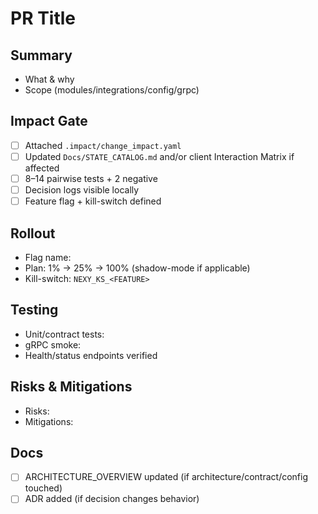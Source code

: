 # PR Title

## Summary
- What & why
- Scope (modules/integrations/config/grpc)

## Impact Gate
- [ ] Attached `.impact/change_impact.yaml`
- [ ] Updated `Docs/STATE_CATALOG.md` and/or client Interaction Matrix if affected
- [ ] 8–14 pairwise tests + 2 negative
- [ ] Decision logs visible locally
- [ ] Feature flag + kill-switch defined

## Rollout
- Flag name:
- Plan: 1% → 25% → 100% (shadow-mode if applicable)
- Kill-switch: `NEXY_KS_<FEATURE>`

## Testing
- Unit/contract tests:
- gRPC smoke:
- Health/status endpoints verified

## Risks & Mitigations
- Risks:
- Mitigations:

## Docs
- [ ] ARCHITECTURE_OVERVIEW updated (if architecture/contract/config touched)
- [ ] ADR added (if decision changes behavior)
